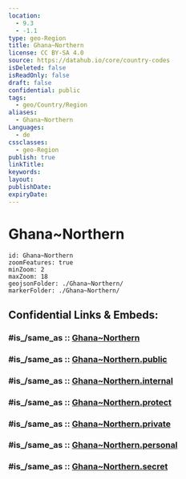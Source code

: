 ```yaml
---
location:
  - 9.3
  - -1.1
type: geo-Region
title: Ghana~Northern
license: CC BY-SA 4.0
source: https://datahub.io/core/country-codes
isDeleted: false
isReadOnly: false
draft: false
confidential: public
tags:
  - geo/Country/Region
aliases:
  - Ghana~Northern
Languages:
  - de
cssclasses:
  - geo-Region
publish: true
linkTitle:
keywords:
layout:
publishDate:
expiryDate:
---
```


# Ghana~Northern

```leaflet
id: Ghana~Northern
zoomFeatures: true 
minZoom: 2 
maxZoom: 18
geojsonFolder: ./Ghana~Northern/
markerFolder: ./Ghana~Northern/
```


## Confidential Links & Embeds: 

### #is_/same_as :: [Ghana~Northern](/_Standards/Earth/Continent/Africa/Africa~West/Ghana/Regions~Ghana/Ghana~Northern.md) 

### #is_/same_as :: [Ghana~Northern.public](/_public/Earth/Continent/Africa/Africa~West/Ghana/Regions~Ghana/Ghana~Northern.public.md) 

### #is_/same_as :: [Ghana~Northern.internal](/_internal/Earth/Continent/Africa/Africa~West/Ghana/Regions~Ghana/Ghana~Northern.internal.md) 

### #is_/same_as :: [Ghana~Northern.protect](/_protect/Earth/Continent/Africa/Africa~West/Ghana/Regions~Ghana/Ghana~Northern.protect.md) 

### #is_/same_as :: [Ghana~Northern.private](/_private/Earth/Continent/Africa/Africa~West/Ghana/Regions~Ghana/Ghana~Northern.private.md) 

### #is_/same_as :: [Ghana~Northern.personal](/_personal/Earth/Continent/Africa/Africa~West/Ghana/Regions~Ghana/Ghana~Northern.personal.md) 

### #is_/same_as :: [Ghana~Northern.secret](/_secret/Earth/Continent/Africa/Africa~West/Ghana/Regions~Ghana/Ghana~Northern.secret.md)

